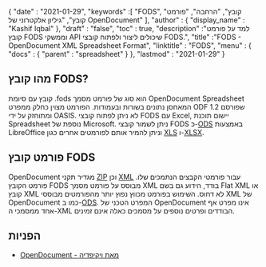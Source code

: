 {
  "date" : "2021-01-29",
  "keywords" :[ "FODS", "קובץ", "הרחבה", "פורמט קובץ", "גיליון אלקטרוני של OpenDocument" ],
  "author" : {
    "display_name" : "Kashif Iqbal"
},
  "draft" : "false",
  "toc" : true,
  "description" :"למד על פורמט קובץ FODS וממשקי API שיכולים ליצור ולפתוח קובצי FODS.",
  "title" :"FODS - OpenDocument XML Spreadsheet Format",
  "linktitle" : "FODS",
  "menu" : {
    "docs" : {
      "parent" : "spreadsheet"
}
},
  "lastmod" : "2021-01-29"
}

## מהו קובץ FODS?

קובץ עם סיומת .fods הוא סוג של פורמט מסמך OpenDocument Spreadsheet המאחסן נתונים בשורות ובעמודות. הפורמט מצוין כחלק ממפרט ODF 1.2 שפורסם ומתוחזק על ידי OASIS. לא ניתן לפתוח קובצי FODS עם Excel, יישום תוכנת Spreadsheet נוספת של Microsoft. ניתן לשמור קובצי FODS כ-[ODS](/he/spreadsheet/ods/) באמצעות LibreOffice וניתן להמיר אותם לפורמטים אחרים כגון [XLS](/he/spreadsheet/xls) ו-[XLSX](/he/spreadsheet/xlsx/).

## פורמט קובץ FODS

OpenDocument מגדיר תקני [ZIP](/he/compression/zip/) וכן [XML](/he/web/xml/) עבור פורמטי הקבצים הנתמכים שלו. פורמט הקובץ FODS מבוסס על פורמט מסמך XML בודד, הידוע גם בשם Flat XML או קובץ XML לא דחוס. השימוש בפורמט מכווץ נפוץ יותר מהפורמטים מבוססי XML של OpenDocument כמו ב-[ODS](/he/spreadsheet/ods/). המפרט הטכני של OpenDocument אינו מפרט אף אחד ממסמכי ה-XML הבודדים ופרטים נוספים על מסמכים כאלה אינם זמינים.

## הפניות ##

* [OpenDocument - מאת ויקיפדיה](https://en.wikipedia.org/wiki/OpenDocument)

